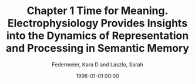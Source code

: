 ---
layout: post
title: Chapter 1 Time for Meaning. Electrophysiology Provides Insights into the Dynamics of Representation and Processing in Semantic Memory

date: 1996-01-01 00:00
author: Federmeier, Kara D and Laszlo, Sarah
journal: Psychology of Learning and Motivation - Advances in Research and Theory

link: https://doi.org/10.1016/S0079-7421(09)51001-8

year: 2009
---